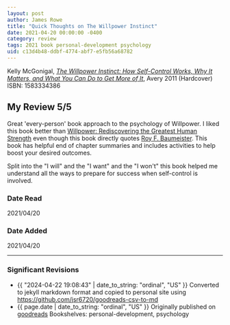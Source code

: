 ```yaml
---
layout: post
author: James Rowe
title: "Quick Thoughts on The Willpower Instinct"
date: 2021-04-20 00:00:00 -0400
category: review
tags: 2021 book personal-development psychology
uid: c13d4b48-ddbf-4774-abf7-e5fb56a68782
---
```


Kelly McGonigal, *[The Willpower Instinct: How Self-Control Works, Why It Matters, and What You Can Do to Get More of It](https://www.goodreads.com/book/show/10865206)*,  Avery 2011 (Hardcover) ISBN: 1583334386

## My Review 5/5

Great 'every-person' book approach to the psychology of Willpower. I liked this book better than [Willpower: Rediscovering the Greatest Human Strength](https://www.goodreads.com/book/show/11104933) even though this book directly quotes [Roy F. Baumeister](https://www.goodreads.com/author/show/132685). This book has helpful end of chapter summaries and includes activities to help boost your desired outcomes.

Split into the "I will" and the "I want" and the "I won't" this book helped me understand all the ways to prepare for success when self-control is involved.

### Date Read
2021/04/20

### Date Added
2021/04/20

---

### Significant Revisions

- {{ "2024-04-22 19:08:43" | date_to_string: "ordinal", "US" }} Converted to jekyll markdown format and copied to personal site using https://github.com/jsr6720/goodreads-csv-to-md
- {{ page.date | date_to_string: "ordinal", "US" }} Originally published on [goodreads](https://www.goodreads.com) Bookshelves: personal-development, psychology
